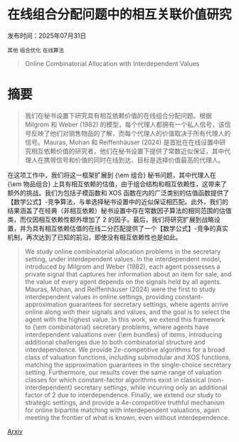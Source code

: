 # 在线组合分配问题中的相互关联价值研究

发布时间：2025年07月31日

`其他` `组合优化` `在线算法`

> Online Combinatorial Allocation with Interdependent Values

# 摘要

> 我们在秘书设置下研究具有相互依赖价值的在线组合分配问题。根据 Milgrom 和 Weber (1982) 的模型，每个代理人都拥有一个私人信号，该信号反映了他们对销售物品的了解，而每个代理人的价值取决于所有代理人的信号。Mauras, Mohan 和 Reiffenhäuser (2024) 是首批在在线设置中研究相互依赖价值的研究者，他们在秘书设置下提供了常数近似保证，其中代理人在携带信号和价值的同时在线到达，目标是选择价值最高的代理人。

在这项工作中，我们将这一框架扩展到 {\em 组合} 秘书问题，其中代理人在 {\em 物品组合} 上具有相互依赖的估值，由于组合结构和相互依赖性，这带来了额外的挑战。我们为包括子模函数和 XOS 函数在内的广泛类别的估值函数提供了【数学公式】-竞争算法，与单选择秘书设置中的近似保证相匹配。此外，我们的结果涵盖了在经典（非相互依赖）秘书设置中存在常数因子算法的相同范围的估值类，而仅因相互依赖性额外增加了 $2$ 的因子。最后，我们将研究扩展到战略设置，并为具有相互依赖估值的在线二分匹配提供了一个【数学公式】-竞争的真实机制，再次达到了已知的前沿，即使没有相互依赖性也是如此。


> We study online combinatorial allocation problems in the secretary setting, under interdependent values. In the interdependent model, introduced by Milgrom and Weber (1982), each agent possesses a private signal that captures her information about an item for sale, and the value of every agent depends on the signals held by all agents. Mauras, Mohan, and Reiffenhäuser (2024) were the first to study interdependent values in online settings, providing constant-approximation guarantees for secretary settings, where agents arrive online along with their signals and values, and the goal is to select the agent with the highest value.
  In this work, we extend this framework to {\em combinatorial} secretary problems, where agents have interdependent valuations over {\em bundles} of items, introducing additional challenges due to both combinatorial structure and interdependence. We provide $2e$-competitive algorithms for a broad class of valuation functions, including submodular and XOS functions, matching the approximation guarantees in the single-choice secretary setting. Furthermore, our results cover the same range of valuation classes for which constant-factor algorithms exist in classical (non-interdependent) secretary settings, while incurring only an additional factor of $2$ due to interdependence. Finally, we extend our study to strategic settings, and provide a $4e$-competitive truthful mechanism for online bipartite matching with interdependent valuations, again meeting the frontier of what is known, even without interdependence.

[Arxiv](https://arxiv.org/abs/2507.23500)